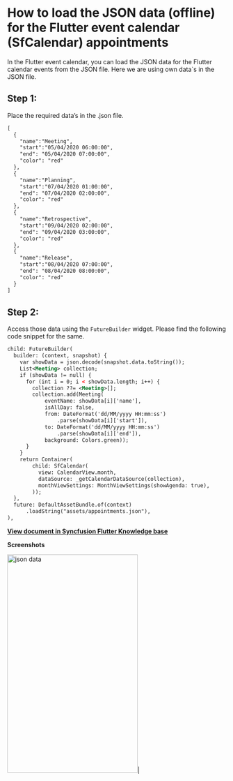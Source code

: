 # How to load the JSON data (offline) for the Flutter event calendar (SfCalendar) appointments

In the Flutter event calendar, you can load the JSON data for the Flutter calendar events from the JSON file. Here we are using own data`s in the JSON file.

## Step 1:
Place the required data’s in the .json file.

```xml
[
  {
    "name":"Meeting",
    "start":"05/04/2020 06:00:00",
    "end": "05/04/2020 07:00:00",
    "color": "red"
  },
  {
    "name":"Planning",
    "start":"07/04/2020 01:00:00",
    "end": "07/04/2020 02:00:00",
    "color": "red"
  },
  {
    "name":"Retrospective",
    "start":"09/04/2020 02:00:00",
    "end": "09/04/2020 03:00:00",
    "color": "red"
  },
  {
    "name":"Release",
    "start":"08/04/2020 07:00:00",
    "end": "08/04/2020 08:00:00",
    "color": "red"
  }
]
```
 

## Step 2:
Access those data using the `FutureBuilder` widget. Please find the following code snippet for the same.

```xml
child: FutureBuilder(
  builder: (context, snapshot) {
    var showData = json.decode(snapshot.data.toString());
    List<Meeting> collection;
    if (showData != null) {
      for (int i = 0; i < showData.length; i++) {
        collection ??= <Meeting>[];
        collection.add(Meeting(
            eventName: showData[i]['name'],
            isAllDay: false,
            from: DateFormat('dd/MM/yyyy HH:mm:ss')
                .parse(showData[i]['start']),
            to: DateFormat('dd/MM/yyyy HH:mm:ss')
                .parse(showData[i]['end']),
            background: Colors.green));
      }
    }
    return Container(
        child: SfCalendar(
          view: CalendarView.month,
          dataSource: _getCalendarDataSource(collection),
          monthViewSettings: MonthViewSettings(showAgenda: true),
        ));
  },
  future: DefaultAssetBundle.of(context)
      .loadString("assets/appointments.json"),
),
```
**[View document in Syncfusion Flutter Knowledge base](https://www.syncfusion.com/kb/11466/how-to-load-the-json-data-offline-for-the-flutter-event-calendar-sfcalendar-appointments)**

**Screenshots**

<img alt="json data"  src="http://www.syncfusion.com/uploads/user/kb/flut/flut-798/flut-798_img1.png" width="300" height="500" />|

